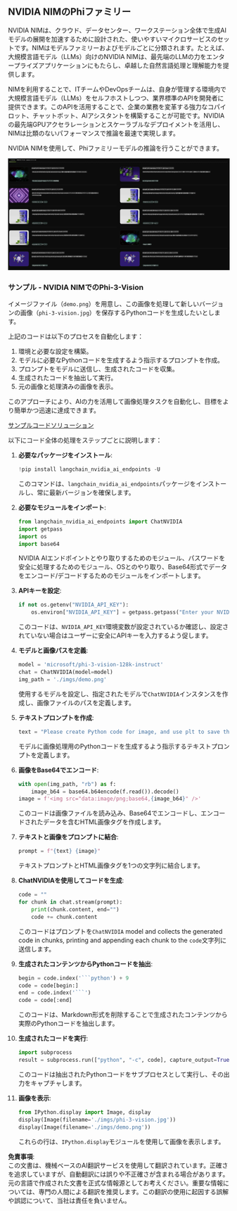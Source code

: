 ## NVIDIA NIMのPhiファミリー

NVIDIA NIMは、クラウド、データセンター、ワークステーション全体で生成AIモデルの展開を加速するために設計された、使いやすいマイクロサービスのセットです。NIMはモデルファミリーおよびモデルごとに分類されます。たとえば、大規模言語モデル（LLMs）向けのNVIDIA NIMは、最先端のLLMの力をエンタープライズアプリケーションにもたらし、卓越した自然言語処理と理解能力を提供します。

NIMを利用することで、ITチームやDevOpsチームは、自身が管理する環境内で大規模言語モデル（LLMs）をセルフホストしつつ、業界標準のAPIを開発者に提供できます。このAPIを活用することで、企業の業務を変革する強力なコパイロット、チャットボット、AIアシスタントを構築することが可能です。NVIDIAの最先端GPUアクセラレーションとスケーラブルなデプロイメントを活用し、NIMは比類のないパフォーマンスで推論を最速で実現します。

NVIDIA NIMを使用して、Phiファミリーモデルの推論を行うことができます。

![nim](../../../../../translated_images/Phi-NIM.45af94d89220fbbbc85f8da0379150a29cc88c3dd8ec417b1d3b7237bbe1c58a.ja.png)

### **サンプル - NVIDIA NIMでのPhi-3-Vision**

イメージファイル（`demo.png`）を用意し、この画像を処理して新しいバージョンの画像（`phi-3-vision.jpg`）を保存するPythonコードを生成したいとします。

上記のコードは以下のプロセスを自動化します：

1. 環境と必要な設定を構築。
2. モデルに必要なPythonコードを生成するよう指示するプロンプトを作成。
3. プロンプトをモデルに送信し、生成されたコードを収集。
4. 生成されたコードを抽出して実行。
5. 元の画像と処理済みの画像を表示。

このアプローチにより、AIの力を活用して画像処理タスクを自動化し、目標をより簡単かつ迅速に達成できます。

[サンプルコードソリューション](../../../../../code/06.E2E/E2E_Nvidia_NIM_Phi3_Vision.ipynb)

以下にコード全体の処理をステップごとに説明します：

1. **必要なパッケージをインストール**:
    ```python
    !pip install langchain_nvidia_ai_endpoints -U
    ```
    このコマンドは、`langchain_nvidia_ai_endpoints`パッケージをインストールし、常に最新バージョンを確保します。

2. **必要なモジュールをインポート**:
    ```python
    from langchain_nvidia_ai_endpoints import ChatNVIDIA
    import getpass
    import os
    import base64
    ```
    NVIDIA AIエンドポイントとやり取りするためのモジュール、パスワードを安全に処理するためのモジュール、OSとのやり取り、Base64形式でデータをエンコード/デコードするためのモジュールをインポートします。

3. **APIキーを設定**:
    ```python
    if not os.getenv("NVIDIA_API_KEY"):
        os.environ["NVIDIA_API_KEY"] = getpass.getpass("Enter your NVIDIA API key: ")
    ```
    このコードは、`NVIDIA_API_KEY`環境変数が設定されているか確認し、設定されていない場合はユーザーに安全にAPIキーを入力するよう促します。

4. **モデルと画像パスを定義**:
    ```python
    model = 'microsoft/phi-3-vision-128k-instruct'
    chat = ChatNVIDIA(model=model)
    img_path = './imgs/demo.png'
    ```
    使用するモデルを設定し、指定されたモデルで`ChatNVIDIA`インスタンスを作成し、画像ファイルのパスを定義します。

5. **テキストプロンプトを作成**:
    ```python
    text = "Please create Python code for image, and use plt to save the new picture under imgs/ and name it phi-3-vision.jpg."
    ```
    モデルに画像処理用のPythonコードを生成するよう指示するテキストプロンプトを定義します。

6. **画像をBase64でエンコード**:
    ```python
    with open(img_path, "rb") as f:
        image_b64 = base64.b64encode(f.read()).decode()
    image = f'<img src="data:image/png;base64,{image_b64}" />'
    ```
    このコードは画像ファイルを読み込み、Base64でエンコードし、エンコードされたデータを含むHTML画像タグを作成します。

7. **テキストと画像をプロンプトに結合**:
    ```python
    prompt = f"{text} {image}"
    ```
    テキストプロンプトとHTML画像タグを1つの文字列に結合します。

8. **ChatNVIDIAを使用してコードを生成**:
    ```python
    code = ""
    for chunk in chat.stream(prompt):
        print(chunk.content, end="")
        code += chunk.content
    ```
    このコードはプロンプトを`ChatNVIDIA` model and collects the generated code in chunks, printing and appending each chunk to the `code`文字列に送信します。

9. **生成されたコンテンツからPythonコードを抽出**:
    ```python
    begin = code.index('```python') + 9
    code = code[begin:]
    end = code.index('```')
    code = code[:end]
    ```
    このコードは、Markdown形式を削除することで生成されたコンテンツから実際のPythonコードを抽出します。

10. **生成されたコードを実行**:
    ```python
    import subprocess
    result = subprocess.run(["python", "-c", code], capture_output=True)
    ```
    このコードは抽出されたPythonコードをサブプロセスとして実行し、その出力をキャプチャします。

11. **画像を表示**:
    ```python
    from IPython.display import Image, display
    display(Image(filename='./imgs/phi-3-vision.jpg'))
    display(Image(filename='./imgs/demo.png'))
    ```
    これらの行は、`IPython.display`モジュールを使用して画像を表示します。

**免責事項**:  
この文書は、機械ベースのAI翻訳サービスを使用して翻訳されています。正確さを追求していますが、自動翻訳には誤りや不正確さが含まれる場合があります。元の言語で作成された文書を正式な情報源としてお考えください。重要な情報については、専門の人間による翻訳を推奨します。この翻訳の使用に起因する誤解や誤認について、当社は責任を負いません。